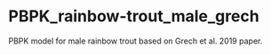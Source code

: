 # PBPK_rainbow-trout_male_grech
PBPK model for male rainbow trout based on Grech et al. 2019 paper.  
